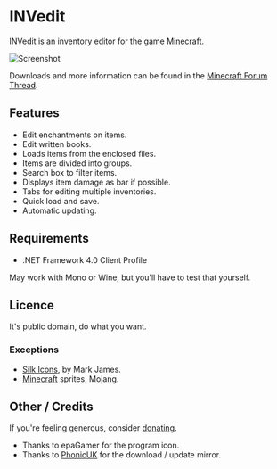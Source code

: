 INVedit
=======

INVedit is an inventory editor for the game [Minecraft][1].

![Screenshot][2]

Downloads and more information can be found in the [Minecraft Forum Thread][3].

Features
--------

- Edit enchantments on items.
- Edit written books.
- Loads items from the enclosed files.
- Items are divided into groups.
- Search box to filter items.
- Displays item damage as bar if possible.
- Tabs for editing multiple inventories.
- Quick load and save.
- Automatic updating.

Requirements
------------

- .NET Framework 4.0 Client Profile

May work with Mono or Wine, but you'll have to test that yourself.

Licence
-------

It's public domain, do what you want.

### Exceptions ###

- [Silk Icons][4], by Mark James.
- [Minecraft][1] sprites, Mojang.

Other / Credits
---------------

If you're feeling generous, consider [donating][5].

- Thanks to epaGamer for the program icon.
- Thanks to [PhonicUK][6] for the download / update mirror.

[1]: http://minecraft.net
[2]: http://copy.mcft.net/mc/INVedit/screens/main.png
[3]: http://www.minecraftforum.net/topic/14190-
[4]: http://www.famfamfam.com/archive/silk-icons-thats-your-lot/
[5]: https://www.paypal.com/cgi-bin/webscr?cmd=_s-xclick&hosted_button_id=TN8AG45QA3VPJ
[6]: http://phonicuk.com/
